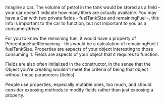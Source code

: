 Imagine a car. The volume of petrol in the tank would be stored as a field - your car doesn't indicate how many liters are actually available. You may have a Car with two private fields - fuelTankSize and remainingFuel -, this info is important to the car to function, but not important to you as a consumer/driver. 

For you to know the remaining fuel, it would have a property of PercentageFuelRemaining - this would be a calculation of remainingFuel / fuelTankSize.  Properties are aspects of your object interesting to those consuming it. Fields are aspects of your object that it requires to function.  

Fields are also often initialized in the constructor, in the sense that the Object you're creating wouldn't meet the criteria of being that object without these parameters (fields).  
  
People use properties, especially mutable ones, too much, and should consider exposing methods to modify fields rather than just exposing a property.